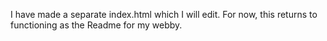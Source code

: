 I have made a separate index.html which I will edit. For now, this returns to functioning as the Readme for my webby.
